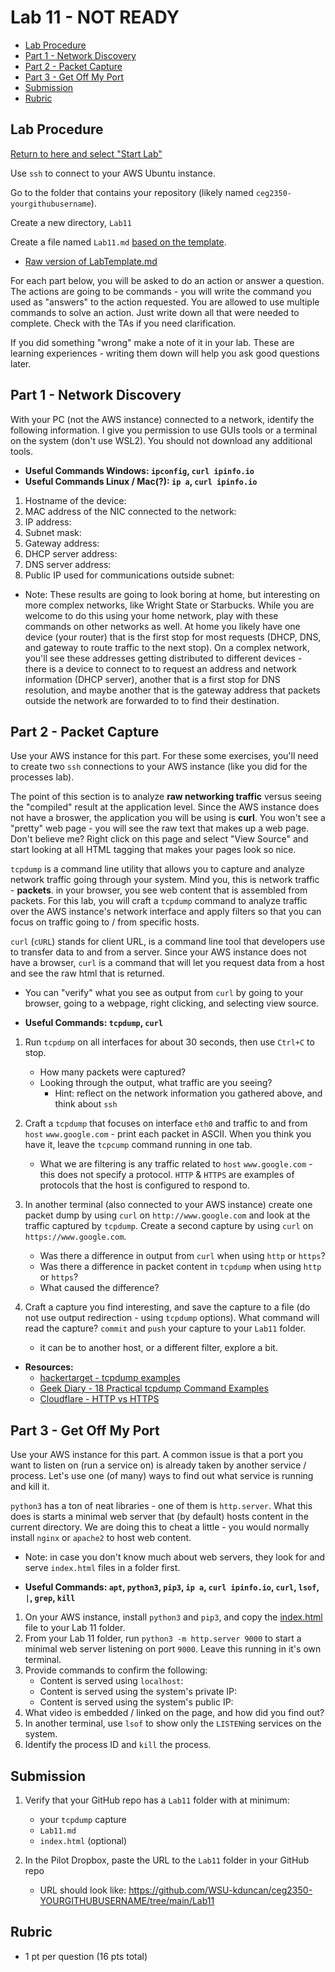 # Lab 11 - NOT READY

- [Lab Procedure](#Lab-Procedure)
- [Part 1 - Network Discovery](#Part-1---Network-Discovery)
- [Part 2 - Packet Capture](#Part-2---Packet-Capture)
- [Part 3 - Get Off My Port](#Part-3---Get-Off-My-Port)
- [Submission](#Submission)
- [Rubric](#Rubric)

## Lab Procedure

[Return to here and select "Start Lab"](https://awsacademy.instructure.com/courses/36184/modules/items/3080473)

Use `ssh` to connect to your AWS Ubuntu instance.

Go to the folder that contains your repository (likely named `ceg2350-yourgithubusername`).

Create a new directory, `Lab11`

Create a file named `Lab11.md` [based on the template](LabTemplate.md).

- [Raw version of LabTemplate.md](https://raw.githubusercontent.com/pattonsgirl/CEG2350/main/Labs/Lab11/LabTemplate.md)

For each part below, you will be asked to do an action or answer a question. The actions are going to be commands - you will write the command you used as "answers" to the action requested. You are allowed to use multiple commands to solve an action. Just write down all that were needed to complete. Check with the TAs if you need clarification.

If you did something "wrong" make a note of it in your lab. These are learning experiences - writing them down will help you ask good questions later.

## Part 1 - Network Discovery

With your PC (not the AWS instance) connected to a network, identify the following information. I give you permission to use GUIs tools or a terminal on the system (don't use WSL2). You should not download any additional tools.

- **Useful Commands Windows: `ipconfig`, `curl ipinfo.io`**
- **Useful Commands Linux / Mac(?): `ip a`, `curl ipinfo.io`**

1. Hostname of the device:
2. MAC address of the NIC connected to the network:
3. IP address:
4. Subnet mask:
5. Gateway address:
6. DHCP server address:
7. DNS server address:
8. Public IP used for communications outside subnet:

- Note: These results are going to look boring at home, but interesting on more complex networks, like Wright State or Starbucks.  While you are welcome to do this using your home network, play with these commands on other networks as well. At home you likely have one device (your router) that is the first stop for most requests (DHCP, DNS, and gateway to route traffic to the next stop). On a complex network, you'll see these addresses getting distributed to different devices - there is a device to connect to to request an address and network information (DHCP server), another that is a first stop for DNS resolution, and maybe another that is the gateway address that packets outside the network are forwarded to to find their destination.

## Part 2 - Packet Capture

Use your AWS instance for this part. For these some exercises, you'll need to create two `ssh` connections to your AWS instance (like you did for the processes lab).

The point of this section is to analyze **raw networking traffic** versus seeing the "compiled" result at the application level.  Since the AWS instance does not have a broswer, the application you will be using is **curl**.  You won't see a "pretty" web page - you will see the raw text that makes up a web page.  Don't believe me?  Right click on this page and select "View Source" and start looking at all HTML tagging that makes your pages look so nice.  

`tcpdump` is a command line utility that allows you to capture and analyze network traffic going through your system.  Mind you, this is network traffic - **packets**. in your browser, you see web content that is assembled from packets.  For this lab, you will craft a `tcpdump` command to analyze traffic over the AWS instance's network interface and apply filters so that you can focus on traffic going to / from specific hosts.

`curl` (`cURL`) stands for client URL, is a command line tool that developers use to transfer data to and from a server.  Since your AWS instance does not have a browser, `curl` is a command that will let you request data from a host and see the raw html that is returned.  
   - You can "verify" what you see as output from `curl` by going to your browser, going to a webpage, right clicking, and selecting view source. 

- **Useful Commands: `tcpdump`, `curl`**

1. Run `tcpdump` on all interfaces for about 30 seconds, then use `Ctrl+C` to stop.

   - How many packets were captured?
   - Looking through the output, what traffic are you seeing?
      - Hint: reflect on the network information you gathered above, and think about `ssh`

2. Craft a `tcpdump` that focuses on interface `eth0` and traffic to and from `host` `www.google.com` - print each packet in ASCII.  When you think you have it, leave the `tcpcump` command running in one tab.
   - What we are filtering is any traffic related to `host` `www.google.com` - this does not specify a protocol.  `HTTP` & `HTTPS` are examples of protocols that the host is configured to respond to.

3. In another terminal (also connected to your AWS instance) create one packet dump by using `curl` on `http://www.google.com` and look at the traffic captured by `tcpdump`. Create a second capture by using `curl` on `https://www.google.com`.
   - Was there a difference in output from `curl` when using `http` or `https`?
   - Was there a difference in packet content in `tcpdump` when using `http` or `https`?
   - What caused the difference?

4. Craft a capture you find interesting, and save the capture to a file (do not use output redirection - using `tcpdump` options). What command will read the capture? `commit` and `push` your capture to your `Lab11` folder.
   - it can be to another host, or a different filter, explore a bit.

- **Resources:**
  - [hackertarget - tcpdump examples](https://hackertarget.com/tcpdump-examples/)
  - [Geek Diary - 18 Practical tcpdump Command Examples](https://www.thegeekdiary.com/18-practical-tcpdump-command-examples-a-network-sniffer-tool-primer/)
  - [Cloudflare - HTTP vs HTTPS](https://www.cloudflare.com/learning/ssl/why-is-http-not-secure/)

## Part 3 - Get Off My Port

Use your AWS instance for this part. A common issue is that a port you want to listen on (run a service on) is already taken by another service / process. Let's use one (of many) ways to find out what service is running and kill it.

`python3` has a ton of neat libraries - one of them is `http.server`.  What this does is starts a minimal web server that (by default) hosts content in the current directory.  We are doing this to cheat a little - you would normally install `nginx` or `apache2` to host web content.
   - Note: in case you don't know much about web servers, they look for and serve `index.html` files in a folder first.

- **Useful Commands: `apt`, `python3`, `pip3`, `ip a`, `curl ipinfo.io`, `curl`, `lsof`, `|`, `grep`, `kill`**

1. On your AWS instance, install `python3` and `pip3`, and copy the [index.html](index.html) file to your Lab 11 folder.
2. From your Lab 11 folder, run `python3 -m http.server 9000` to start a minimal web server listening on port `9000`. Leave this running in it's own terminal.
3. Provide commands to confirm the following:
   - Content is served using `localhost`:
   - Content is served using the system's private IP:
   - Content is served using the system's public IP:
4. What video is embedded / linked on the page, and how did you find out?
5. In another terminal, use `lsof` to show only the `LISTEN`ing services on the system.
6. Identify the process ID and `kill` the process.

## Submission

1. Verify that your GitHub repo has a `Lab11` folder with at minimum:

   - your `tcpdump` capture
   - `Lab11.md`
   - `index.html` (optional)

2. In the Pilot Dropbox, paste the URL to the `Lab11` folder in your GitHub repo
   - URL should look like: https://github.com/WSU-kduncan/ceg2350-YOURGITHUBUSERNAME/tree/main/Lab11

## Rubric

- 1 pt per question (16 pts total)
